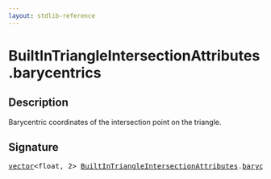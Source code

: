 ```yaml
---
layout: stdlib-reference
---
```


# BuiltInTriangleIntersectionAttributes.barycentrics

## Description

Barycentric coordinates of the intersection point on the triangle.


## Signature
<pre>
<a href="../vector/index.md" class="code_type">vector</a>&lt;<span class="code_keyword">float</span>, 2&gt; <a href="index.md" class="code_type">BuiltInTriangleIntersectionAttributes</a>.<a href="barycentrics.md" class="code_var">barycentrics</a>;
</pre>


<script>
// Fix .md links to .html when on ReadTheDocs
if (window.location.hostname.includes('readthedocs') || 
    window.location.hostname.includes('rtfd.io')) {
  document.addEventListener('DOMContentLoaded', function() {
    const links = document.querySelectorAll('a');
    links.forEach(link => {
      if (link.getAttribute('href') && link.getAttribute('href').endsWith('.md')) {
        link.href = link.href.replace(/\.md($|#|\?)/, '.html$1');
      }
    });
  });
}
</script>
